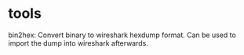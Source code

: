 # tools

bin2hex:
Convert binary to wireshark hexdump format. Can be used to import the dump into wireshark afterwards.
